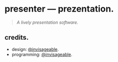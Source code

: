 # presenter — prezentation.

> *A lively presentation software.*

## credits.

- design: [@invisageable](https://twitter.com/invisageable).    
- programming: [@invisageable](https://twitter.com/invisageable).   

